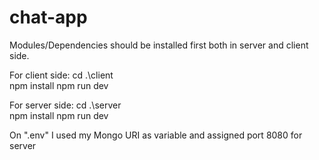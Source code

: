 # chat-app

Modules/Dependencies should be installed first both in server and client side.

For client side:
cd .\client\
npm install
npm run dev
 
For server side:
cd .\server\
npm install
npm run dev

On ".env" I used my Mongo URI as variable and assigned port 8080 for server
